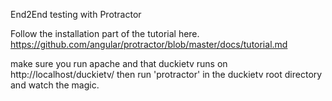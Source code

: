 End2End testing with Protractor

Follow the installation part of the tutorial here.
https://github.com/angular/protractor/blob/master/docs/tutorial.md

make sure you run apache and that duckietv runs on http://localhost/duckietv/
then run 'protractor' in the duckietv root directory and watch the magic.

